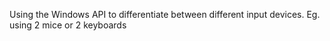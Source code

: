 Using the Windows API to differentiate between different input devices.
Eg. using 2 mice or 2 keyboards
